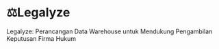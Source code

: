 # ⚖️Legalyze
Legalyze: Perancangan Data Warehouse untuk Mendukung Pengambilan Keputusan Firma Hukum
